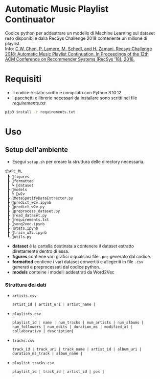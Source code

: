 # Automatic Music Playlist Continuator

Codice python per addestrare un modello di Machine Learning sul dataset reso disponibile dalla RecSys Challenge 2018 contenente un milione di playlist. \
Info: [C.W. Chen, P. Lamere, M. Schedl, and H. Zamani. Recsys Challenge 2018: Automatic Music Playlist Continuation. In Proceedings of the 12th ACM Conference on Recommender Systems (RecSys ’18), 2018.](https://dl.acm.org/doi/abs/10.1145/3240323.3240342)

# Requisiti

* Il codice è stato scritto e compilato con Python 3.10.12
* I pacchetti e librerie necessari da installare sono scritti nel file _requirements.txt_

```bash
pip3 install -r requirements.txt
```

# Uso

## Setup dell'ambiente

* Esegui `setup.sh` per creare la struttura delle directory necessaria.

```text
📦APC_ML
 ┣ 📂figures
 ┣ 📂formatted
 ┃ ┗ 📂dataset
 ┣ 📂models
 ┃ ┗ 📂w2v
 ┣ 📜MetaSpotifyDataExtractor.py
 ┣ 📜predict_w2v.ipynb
 ┣ 📜predict_w2v.py
 ┣ 📜preprocess_dataset.py
 ┣ 📜read_dataset.py
 ┣ 📜requirements.txt
 ┣ 📜song2vec.ipynb
 ┣ 📜stats.ipynb
 ┣ 📜train_w2v.ipynb
 ┗ 📜utils.py
```

* **dataset** è la cartella destinata a contenere il dataset estratto direttamente dentro di essa.
* **figures** contiene vari grafici o qualsiasi file `.png` generato dal codice.
* **formatted** contiene i vari dataset convertiti e allegeriti in file `.csv` generati e preprocessati dal codice python.
* **models** conteine i modelli addestrati da Word2Vec

### Struttura dei dati

* `artists.csv`

    ```text
    artist_id | artist_uri | artist_name | 
    ```

* `playlists.csv`

    ```text
    playlist_id | name | num_tracks | num_artists | num_albums | num_followers | num_edits | duration_ms | modified_at | collaborative | description|
    ```

* `tracks.csv`

    ```text
    track_id | track_uri | track_name | artist_id | album_uri | duration_ms_track | album_name |
    ```

* `playlist_tracks.csv`

    ```text
    playlist_id | track_id | artist_id | pos |
    ```
